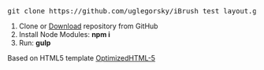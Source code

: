 <pre>git clone https://github.com/uglegorsky/iBrush_test_layout.git</pre>

<ol>
	<li>Clone or <a href="https://github.com/uglegorsky/iBrush_test_layout/archive/master.zip">Download</a> repository from GitHub</li>
	<li>Install Node Modules: <strong>npm i</strong></li>
	<li>Run: <strong>gulp</strong></li>
</ol>

Based on HTML5 template <a href="https://github.com/agragregra/OptimizedHTML-5" target="_blank">OptimizedHTML-5
</a>
